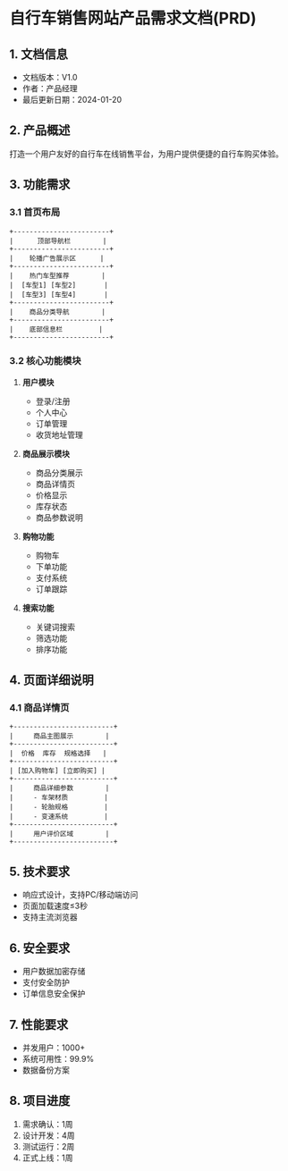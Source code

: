 # 自行车销售网站产品需求文档(PRD)

## 1. 文档信息
- 文档版本：V1.0
- 作者：产品经理
- 最后更新日期：2024-01-20

## 2. 产品概述
打造一个用户友好的自行车在线销售平台，为用户提供便捷的自行车购买体验。

## 3. 功能需求

### 3.1 首页布局
```
+------------------------+
|      顶部导航栏        |
+------------------------+
|    轮播广告展示区      |
+------------------------+
|    热门车型推荐        |
|  [车型1] [车型2]       |
|  [车型3] [车型4]       |
+------------------------+
|    商品分类导航        |
+------------------------+
|    底部信息栏         |
+------------------------+
```

### 3.2 核心功能模块
1. **用户模块**
   - 登录/注册
   - 个人中心
   - 订单管理
   - 收货地址管理

2. **商品展示模块**
   - 商品分类展示
   - 商品详情页
   - 价格显示
   - 库存状态
   - 商品参数说明

3. **购物功能**
   - 购物车
   - 下单功能
   - 支付系统
   - 订单跟踪

4. **搜索功能**
   - 关键词搜索
   - 筛选功能
   - 排序功能

## 4. 页面详细说明

### 4.1 商品详情页
```
+-------------------------+
|     商品主图展示        |
+-------------------------+
|  价格  库存  规格选择   |
+-------------------------+
| [加入购物车] [立即购买] |
+-------------------------+
|     商品详细参数        |
|     - 车架材质         |
|     - 轮胎规格         |
|     - 变速系统         |
+-------------------------+
|     用户评价区域        |
+-------------------------+
```

## 5. 技术要求
- 响应式设计，支持PC/移动端访问
- 页面加载速度≤3秒
- 支持主流浏览器

## 6. 安全要求
- 用户数据加密存储
- 支付安全防护
- 订单信息安全保护

## 7. 性能要求
- 并发用户：1000+
- 系统可用性：99.9%
- 数据备份方案

## 8. 项目进度
1. 需求确认：1周
2. 设计开发：4周
3. 测试运行：2周
4. 正式上线：1周